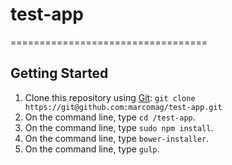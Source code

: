 # test-app
==================================

## Getting Started
1. Clone this repository using [Git](http://git-scm.com/): `git clone https://git@github.com:marcomag/test-app.git`
2. On the command line, type `cd /test-app`.
3. On the command line, type `sudo npm install`.
4. On the command line, type `bower-installer`.
5. On the command line, type `gulp`.
